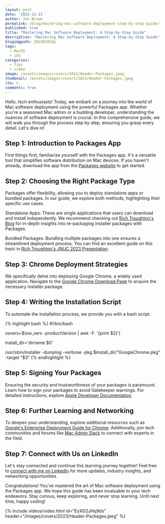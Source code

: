 ```yaml
---
layout: post
date: '2023-11-21'
author: Jon Brown
permalink: /blog/mastering-mac-software-deployment-step-by-step-guide/
published: true
title: "Mastering Mac Software Deployment: A Step-by-Step Guide"
description: "Mastering Mac Software Deployment: A Step-by-Step Guide"
blogimgpath: 20230102Up
tags:
  - MacOS
  - iOS
categories:
  - tips
  - video
image: /assets/images/covers/2023/Header-Packages.jpeg
thumbnail: /assets/images/covers/2023/Header-Packages.jpeg
cta: 2
comments: true
---
```

Hello, tech enthusiasts! Today, we embark on a journey into the world of Mac software deployment using the powerful Packages app. Whether you're a seasoned Mac admin or a budding developer, understanding the nuances of software deployment is crucial. In this comprehensive guide, we will walk you through the process step by step, ensuring you grasp every detail. Let's dive in!

## Step 1: Introduction to Packages App
First things first, familiarize yourself with the Packages app. It's a versatile tool that simplifies software distribution on Mac devices. If you haven't already, download the app from the [Packages website](http://s.sudre.free.fr/Software/Packages/about.html) to get started.

## Step 2: Choosing the Right Package Type
Packages offer flexibility, allowing you to deploy standalone apps or bundled packages. In our guide, we explore both methods, highlighting their specific use cases.

Standalone Apps: These are single applications that users can download and install independently. We recommend checking out [Rich Troughton's Blog](https://derflounder.wordpress.com/) for in-depth insights into re-packaging installer packages with Packages.

Bundled Packages: Bundling multiple packages into one ensures a streamlined deployment process. You can find an excellent guide on this topic in [Rich Troughton's JNUC 2023 Presentation](https://derflounder.wordpress.com/2023/12/14/session-videos-from-jamf-nation-user-conference-2023-now-available/).

## Step 3: Chrome Deployment Strategies
We specifically delve into deploying Google Chrome, a widely used application. Navigate to the [Google Chrome Download Page](https://www.google.com/chrome/) to acquire the necessary installer package.

## Step 4: Writing the Installation Script
To automate the installation process, we provide you with a bash script. 

{% highlight bash %}
#!/bin/bash

osvers=$(sw_vers -productVersion | awk -F. '{print $2}')

install_dir='dirname $0'

/usr/sbin/installer -dumplog -verbose -pkg $install_dir/"GoogleChrome.pkg" -target "$3"
{% endhighlight %}

## Step 5: Signing Your Packages
Ensuring the security and trustworthiness of your packages is paramount. Learn how to sign your packages to avoid Gatekeeper warnings. For detailed instructions, explore [Apple Developer Documentation](https://developer.apple.com/documentation/technotes/tn3127-inside-code-signing-requirements).

## Step 6: Further Learning and Networking
To deepen your understanding, explore additional resources such as [Google's Enterprise Deployment Guide for Chrome](https://support.google.com/chrome/a/answer/3115278?hl=en). Additionally, join tech communities and forums like [Mac Admin Slack](https://www.macadmins.org/) to connect with experts in the field.

## Step 7: Connect with Us on LinkedIn
Let's stay connected and continue this learning journey together! Feel free to [connect with me on LinkedIn](https://www.linkedin.com/in/jonbrown2/) for more updates, industry insights, and networking opportunities.

Congratulations! You've mastered the art of Mac software deployment using the Packages app. We hope this guide has been invaluable to your tech endeavors. Stay curious, keep exploring, and never stop learning. Until next time, happy coding!

{% include videos/video.html id="EyXG2JHq9ds" header="/images/covers/2023/Header-Packages.jpeg" %}


